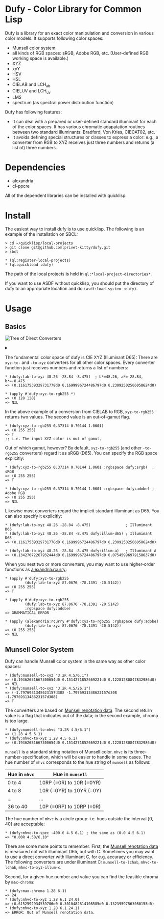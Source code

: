 Dufy - Color Library for Common Lisp
====

Dufy is a library for an exact color manipulation and conversion in various color models. It supports following color spaces:

* Munsell color system
* all kinds of RGB spaces: sRGB, Adobe RGB, etc. (User-defined RGB working space is available.)
* XYZ
* xyY
* HSV
* HSL
* CIELAB and LCH<sub>ab</sub>
* CIELUV and LCH<sub>uv</sub>
* LMS
* spectrum (as spectral power distribution function)

Dufy has following features:

* It can deal with a prepared or user-defined standard illuminant for each of the color spaces. It has various chromatic adapatation routines between two standard illuminants: Bradford, Von Kries, CIECAT02, etc.
* It avoids defining special structures or classes to express a color: e.g., a converter from RGB to XYZ receives just three numbers and returns (a list of) three numbers.

# Dependencies
* alexandria
* cl-ppcre

All of the dependent libraries can be installed with quicklisp.

# Install

The easiest way to install dufy is to use quicklisp. The following is an example of the installation on SBCL:

    > cd ~/quicklisp/local-projects
    > git clone git@github.com:privet-kitty/dufy.git
    > sbcl
    
    * (ql:register-local-projects)
    * (ql:quickload :dufy)

The path of the local projects is held in `ql:*local-project-directories*`.

If you want to use ASDF without quicklisp, you should put the directory of dufy to an appropriate location and do `(asdf:load-system :dufy)`.

# Usage
## Basics
![Tree of Direct Converters](https://g.gravizo.com/source/converter_tree?https%3A%2F%2Fraw.githubusercontent.com%2Fprivet-kitty%2Fdufy%2Fdevelop%2FREADME.md)

<details> 
<summary></summary>
converter_tree
  graph G {
    graph [
      labelloc = "t",
      label = "Tree of Primary Converters",
      fontsize = 16
    ];
    node [shape = "box", fontname = "helvetica"]
    xyz [ label = "XYZ" ]
    xyy [ label = "XYY\n(xyY)" ]
    lrgb [ label = "LRGB\n(linear RGB)" ]
    rgb [ label = "RGB\n(gamma-corrected RGB)" ]
    rgb255 [ label = "RGB255\n(quantized RGB)" ]
    hex [ label = "HEX" ]
    lab [ label = "LAB" ]
    lchab [ label = "LCHAB" ]
    luv [ label = "LUV" ]
    lchuv [ label = "LCHUV" ]
    mhvc [ label = "MHVC\n(Munsell 3-number spec.)" ]
    munsell [ label = "MUNSELL\n(Munsell string spec.)" ]
    hsv [ label = "HSV" ]
    hsl [ label = "HSL" ]
    spectrum [ label = "SPECTRUM" ]
    lms [ label = "LMS" ]
    xyz -- xyy
    xyz -- lms
    xyz -- spectrum
    xyz -- lrgb
    lrgb -- rgb
    rgb -- rgb255
    rgb255 -- hex
  
    xyz -- lab
    lab -- lchab
    xyz -- luv
    luv -- lchuv
    rgb -- hsv
    rgb -- hsl

    lchab -- mhvc
    mhvc -- munsell

  }
converter_tree
</details>

The fundamental color space of dufy is CIE XYZ (Illuminant D65): There are `xyz-to-` and `-to-xyz` converters for all other color spaces. Every converter function just receives numbers and returns a list of numbers:

    * (dufy:lab-to-xyz 48.26 -28.84 -8.475)  ; L*=48.26, a*=-28.84, b*=-8.475
    => (0.11617539329731778d0 0.1699996724486797d0 0.23092502506058624d0)

    * (apply #'dufy:xyz-to-rgb255 *)
    => (0 128 128)
    => NIL

In the above example of a conversion from CIELAB to RGB, `xyz-to-rgb255` returns two values. The second value is an out-of-gamut flag.

    * (dufy:xyz-to-rgb255 0.37314 0.70144 1.0601)
    => (0 255 255)
    => T
    ;; i.e. The input XYZ color is out of gamut,

Out of which gamut, however? By default, `xyz-to-rgb255` (and other `-to-rgb255` converters) regard it as sRGB (D65). You can specify the RGB space explicitly:

    * (dufy:xyz-to-rgb255 0.37314 0.70144 1.0601 :rgbspace dufy:srgb)  ; sRGB
    => (0 255 255)
    => T 

    * (dufy:xyz-to-rgb255 0.37314 0.70144 1.0601 :rgbspace dufy:adobe) ; Adobe RGB
    => (0 255 255)
    => NIL

Likewise most converters regard the implicit standard illuminant as D65. You can also specify it explicitly:

    * (dufy:lab-to-xyz 48.26 -28.84 -8.475)                ; Illuminant D65 
    * (dufy:lab-to-xyz 48.26 -28.84 -8.475 dufy:illum-d65) ; Illuminant D65
    => (0.11617539329731778d0 0.1699996724486797d0 0.23092502506058624d0)

    * (dufy:lab-to-xyz 48.26 -28.84 -8.475 dufy:illum-a)   ; Illuminant A
    => (0.13427072267932444d0 0.1699996724486797d0 0.07545996979158637d0)

When you nest two or more converters, you may want to use higher-order functions as [alexandria:rcurry](https://common-lisp.net/project/alexandria/draft/alexandria.html#index-rcurry-61):

    * (apply #'dufy:xyz-to-rgb255
             (dufy:lab-to-xyz 87.0676 -78.1391 -20.5142))
    => (0 255 255)
    => T

    * (apply #'dufy:xyz-to-rgb255
             (dufy:lab-to-xyz 87.0676 -78.1391 -20.5142)
             :rgbspace dufy:adobe)
    => GRAMMATICAL ERROR

    * (apply (alexandria:rcurry #'dufy:xyz-to-rgb255 :rgbspace dufy:adobe)
             (dufy:lab-to-xyz 87.0676 -78.1391 -20.5142))
    => (0 255 255)
    => NIL

## Munsell Color System
Dufy can handle Munsell color system in the same way as other color spaces:

    * (dufy:munsell-to-xyz "3.2R 4.5/6.1")
    => (0.19362651667300654d0 0.1514271852669221d0 0.12281280847832986d0)
    => NIL
    * (dufy:munsell-to-xyz "3.2R 4.5/26.1")
    => (-1.7976931348623157d308 -1.7976931348623157d308 -1.7976931348623157d308)
    => T

The converters are based on [Munsell renotation data](https://www.rit.edu/cos/colorscience/rc_munsell_renotation.php). The second return value is a flag that indicates out of the data; in the second example, chroma is too large.

    * (dufy:munsell-to-mhvc "3.2R 4.5/6.1")
    => (1.28 4.5 6.1)
    * (dufy:mhvc-to-xyz 1.28 4.5 6.1)
    => (0.19362651667300654d0 0.1514271852669221d0 0.12281280847832986d0)

`munsell` is a standard string notation of Munsell color. `mhvc` is its three-number-specification, which will be easier to handle in some cases. The hue number of `mhvc` corresponds to the hue string of `munsell` as follows:

| Hue in `mhvc` | Hue in `munsell` |
| -------------------- | --------------------- | 
| 0 to 4 | 10RP (=0R) to 10R (=0YR) |
| 4 to 8 | 10R (=0YR) to 10YR (=0Y) |
| ... | ... |
| 36 to 40 | 10P (=0RP) to 10RP (=0R) |

The hue number of `mhvc` is a circle group: i.e. hues outside the interval [0, 40] are acceptable:

    * (dufy:mhvc-to-spec -400.0 4.5 6.1) ; the same as (0.0 4.5 6.1)
    => "0.00R 4.50/6.10"

There are some more points to remember: First, the [Munsell renotation data](https://www.rit.edu/cos/colorscience/rc_munsell_renotation.php) is measured not with illuminant D65, but with C. Sometimes you may want to use a direct converter with illuminant C, for e.g. accuracy or efficiency. The following converters are under illuminant C: `munsell-to-lchab`, `mhvc-to-lchab`, `mhvc-to-xyz-illum-c`. 

Second, for a given hue number and value you can find the feasible chroma by `max-chroma`:

    * (dufy:max-chroma 1.28 6.1)
    => 24
    * (dufy:mhvc-to-xyz 1.28 6.1 24.0)
    => (0.6152592934539706d0 0.3010482814108585d0 0.13239597563080155d0)
    * (dufy:mhvc-to-xyz 1.28 6.1 24.1)
    => ERROR: Out of Munsell renotation data.

